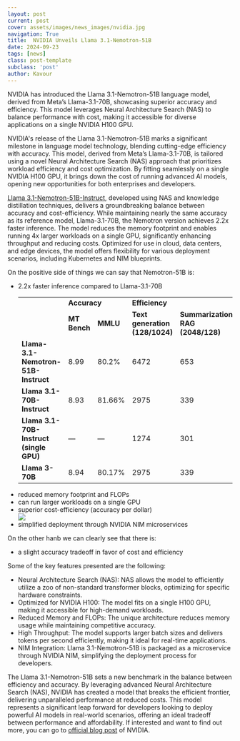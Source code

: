 ```yaml
---
layout: post
current: post
cover: assets/images/news_images/nvidia.jpg
navigation: True
title:  NVIDIA Unveils Llama 3.1-Nemotron-51B
date: 2024-09-23
tags: [news]
class: post-template
subclass: 'post'
author: Kavour
---
```


<p>NVIDIA has introduced the Llama 3.1-Nemotron-51B language model, derived from Meta’s Llama-3.1-70B, showcasing superior accuracy and efficiency. This model leverages Neural Architecture Search (NAS) to balance performance with cost, making it accessible for diverse applications on a single NVIDIA H100 GPU.</p>

<p>NVIDIA's release of the Llama 3.1-Nemotron-51B marks a significant milestone in language model technology, blending cutting-edge efficiency with accuracy. This model, derived from Meta’s Llama-3.1-70B, is tailored using a novel Neural Architecture Search (NAS) approach that prioritizes workload efficiency and cost optimization. By fitting seamlessly on a single NVIDIA H100 GPU, it brings down the cost of running advanced AI models, opening new opportunities for both enterprises and developers.</p>

<p><a href='https://build.nvidia.com/nvidia/llama-3_1-nemotron-51b-instruct'>Llama 3.1-Nemotron-51B-Instruct</a>, developed using NAS and knowledge distillation techniques, delivers a groundbreaking balance between accuracy and cost-efficiency. While maintaining nearly the same accuracy as its reference model, Llama-3.1-70B, the Nemotron version achieves 2.2x faster inference. The model reduces the memory footprint and enables running 4x larger workloads on a single GPU, significantly enhancing throughput and reducing costs. Optimized for use in cloud, data centers, and edge devices, the model offers flexibility for various deployment scenarios, including Kubernetes and NIM blueprints.</p>

<p> On the positive side of things we can say that Nemotron-51B is:</p>
<ul>
<li> 2.2x faster inference compared to Llama-3.1-70B</li>
    <table>
        <tr>
            <td></td>
            <td colspan="2"><strong>Accuracy</strong></td>
            <td colspan="2"><strong>Efficiency</strong></td>
        </tr>
        <tr>
            <td></td><td><strong>MT Bench</strong></td>
            <td><strong>MMLU</strong></td>
            <td><strong>Text generation (128/1024)</strong></td>
            <td><strong>Summarization/ RAG (2048/128)</strong></td>
        </tr>
        <tr>
            <td><strong>Llama-3.1- Nemotron-51B- Instruct</strong></td>
            <td>8.99</td>
            <td>80.2%</td>
            <td>6472</td>
            <td>653</td>
        </tr>
        <tr>
            <td><strong>Llama 3.1-70B- Instruct</strong></td>
            <td>8.93</td>
            <td>81.66%</td>
            <td>2975</td>
            <td>339</td>
        </tr>
        <tr>
            <td><strong>Llama 3.1-70B- Instruct (single GPU)</strong></td>
            <td>—</td>
            <td>—</td>
            <td>1274</td>
            <td>301</td>
        </tr>
        <tr>
            <td><strong>Llama 3-70B</strong></td>
            <td>8.94</td>
            <td>80.17%</td>
            <td>2975</td>
            <td>339</td>
        </tr>
        </table>
<li> reduced memory footprint and FLOPs</li>
<li> can run larger workloads on a single GPU</li>
<li> superior cost-efficiency (accuracy per dollar)</li>
    <img src='https://developer-blogs.nvidia.com/wp-content/uploads/2024/09/Accuracy-vs.-Throughput-performance-of-Llama-3.1-Nemotron-51B.png'>
<li> simplified deployment through NVIDIA NIM microservices</li>
</ul>

<p> On the other hanb we can clearly see that there is:</p>
<ul>
<li> a slight accuracy tradeoff in favor of cost and efficiency</li>
</ul>

<p>Some of the key features presented are the following:</p>
<ul>
<li> Neural Architecture Search (NAS): NAS allows the model to efficiently utilize a zoo of non-standard transformer blocks, optimizing for specific hardware constraints.</li>
<li> Optimized for NVIDIA H100: The model fits on a single H100 GPU, making it accessible for high-demand workloads.</li>
<li> Reduced Memory and FLOPs: The unique architecture reduces memory usage while maintaining competitive accuracy.</li>
<li> High Throughput: The model supports larger batch sizes and delivers tokens per second efficiently, making it ideal for real-time applications.</li>
<li> NIM Integration: Llama 3.1-Nemotron-51B is packaged as a microservice through NVIDIA NIM, simplifying the deployment process for developers.</li>
</ul>

<p>The Llama 3.1-Nemotron-51B sets a new benchmark in the balance between efficiency and accuracy. By leveraging advanced Neural Architecture Search (NAS), NVIDIA has created a model that breaks the efficient frontier, delivering unparalleled performance at reduced costs. This model represents a significant leap forward for developers looking to deploy powerful AI models in real-world scenarios, offering an ideal tradeoff between performance and affordability. If interested and want to find out more, you can go to <a href='https://developer.nvidia.com/blog/advancing-the-accuracy-efficiency-frontier-with-llama-3-1-nemotron-51b/'> official blog post</a> of NVIDIA.</p>